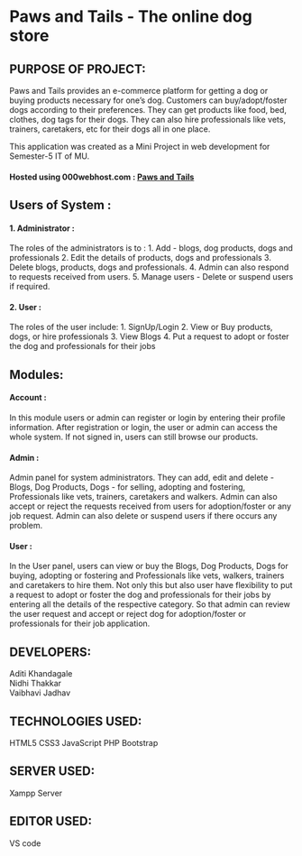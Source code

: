 # Paws and Tails - The online dog store

## PURPOSE OF PROJECT:

Paws and Tails provides an e-commerce platform for getting a dog or buying products necessary for one’s dog. Customers can buy/adopt/foster dogs according to their preferences. They can get products like food, bed, clothes, dog tags for their dogs. They can also hire professionals like vets, trainers, caretakers, etc for their dogs all in one place.

This application was created as a Mini Project in web development for Semester-5 IT of MU.

#### Hosted using 000webhost.com : <a href="http://pawsandtailsproject.000webhostapp.com/" target="_blank">Paws and Tails</a>

## Users of System :

#### 1. Administrator :

The roles of the administrators is to : 1. Add - blogs, dog products, dogs and professionals 2. Edit the details of products, dogs and professionals 3. Delete blogs, products, dogs and professionals. 4. Admin can also respond to requests received from users. 5. Manage users - Delete or suspend users if required.

#### 2. User :

The roles of the user include: 1. SignUp/Login 2. View or Buy products, dogs, or hire professionals 3. View Blogs 4. Put a request to adopt or foster the dog and professionals for their jobs

## Modules:

#### Account :

In this module users or admin can register or login by entering their profile information. After registration or login, the user or admin can access the whole system. If not signed in, users can still browse our products.

#### Admin :

Admin panel for system administrators. They can add, edit and delete - Blogs, Dog Products, Dogs - for selling, adopting and fostering, Professionals like vets, trainers, caretakers and walkers. Admin can also accept or reject the requests received from users for adoption/foster or any job request. Admin can also delete or suspend users if there occurs any problem.

#### User :

In the User panel, users can view or buy the Blogs, Dog Products, Dogs for buying, adopting or fostering and Professionals like vets, walkers, trainers and caretakers to hire them. Not only this but also user have flexibility to put a request to adopt or foster the dog and professionals for their jobs by entering all the details of the respective category. So that admin can review the user request and accept or reject dog for adoption/foster or professionals for their job application.

## DEVELOPERS:

Aditi Khandagale <br>
Nidhi Thakkar <br>
Vaibhavi Jadhav

## TECHNOLOGIES USED:

HTML5 CSS3 JavaScript PHP Bootstrap

## SERVER USED:

Xampp Server

## EDITOR USED:

VS code
